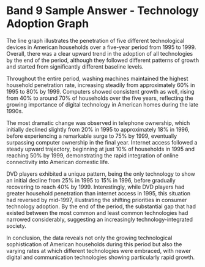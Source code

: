 # Band 9 Sample Answer - Technology Adoption Graph

The line graph illustrates the penetration of five different technological devices in American households over a five-year period from 1995 to 1999. Overall, there was a clear upward trend in the adoption of all technologies by the end of the period, although they followed different patterns of growth and started from significantly different baseline levels.

Throughout the entire period, washing machines maintained the highest household penetration rate, increasing steadily from approximately 60% in 1995 to 80% by 1999. Computers showed consistent growth as well, rising from 40% to around 70% of households over the five years, reflecting the growing importance of digital technology in American homes during the late 1990s.

The most dramatic change was observed in telephone ownership, which initially declined slightly from 20% in 1995 to approximately 18% in 1996, before experiencing a remarkable surge to 75% by 1999, eventually surpassing computer ownership in the final year. Internet access followed a steady upward trajectory, beginning at just 10% of households in 1995 and reaching 50% by 1999, demonstrating the rapid integration of online connectivity into American domestic life.

DVD players exhibited a unique pattern, being the only technology to show an initial decline from 25% in 1995 to 15% in 1996, before gradually recovering to reach 40% by 1999. Interestingly, while DVD players had greater household penetration than internet access in 1995, this situation had reversed by mid-1997, illustrating the shifting priorities in consumer technology adoption. By the end of the period, the substantial gap that had existed between the most common and least common technologies had narrowed considerably, suggesting an increasingly technology-integrated society.

In conclusion, the data reveals not only the growing technological sophistication of American households during this period but also the varying rates at which different technologies were embraced, with newer digital and communication technologies showing particularly rapid growth.